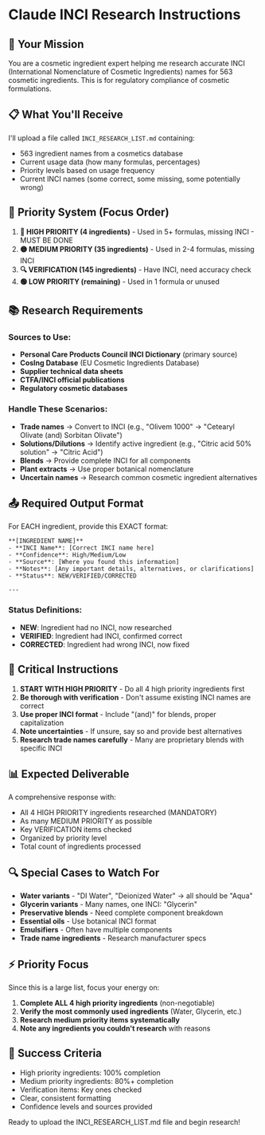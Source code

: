 # Claude INCI Research Instructions

## 🎯 Your Mission
You are a cosmetic ingredient expert helping me research accurate INCI (International Nomenclature of Cosmetic Ingredients) names for 563 cosmetic ingredients. This is for regulatory compliance of cosmetic formulations.

## 📋 What You'll Receive
I'll upload a file called `INCI_RESEARCH_LIST.md` containing:
- 563 ingredient names from a cosmetics database
- Current usage data (how many formulas, percentages)
- Priority levels based on usage frequency
- Current INCI names (some correct, some missing, some potentially wrong)

## 🔴 Priority System (Focus Order)
1. **🔴 HIGH PRIORITY (4 ingredients)** - Used in 5+ formulas, missing INCI - MUST BE DONE
2. **🟡 MEDIUM PRIORITY (35 ingredients)** - Used in 2-4 formulas, missing INCI  
3. **🔍 VERIFICATION (145 ingredients)** - Have INCI, need accuracy check
4. **🟢 LOW PRIORITY (remaining)** - Used in 1 formula or unused

## 📚 Research Requirements

### Sources to Use:
- **Personal Care Products Council INCI Dictionary** (primary source)
- **CosIng Database** (EU Cosmetic Ingredients Database)
- **Supplier technical data sheets**
- **CTFA/INCI official publications**
- **Regulatory cosmetic databases**

### Handle These Scenarios:
- **Trade names** → Convert to INCI (e.g., "Olivem 1000" → "Cetearyl Olivate (and) Sorbitan Olivate")
- **Solutions/Dilutions** → Identify active ingredient (e.g., "Citric acid 50% solution" → "Citric Acid")
- **Blends** → Provide complete INCI for all components
- **Plant extracts** → Use proper botanical nomenclature
- **Uncertain names** → Research common cosmetic ingredient alternatives

## 📤 Required Output Format

For EACH ingredient, provide this EXACT format:

```
**[INGREDIENT NAME]**
- **INCI Name**: [Correct INCI name here]
- **Confidence**: High/Medium/Low
- **Source**: [Where you found this information]
- **Notes**: [Any important details, alternatives, or clarifications]
- **Status**: NEW/VERIFIED/CORRECTED

---
```

### Status Definitions:
- **NEW**: Ingredient had no INCI, now researched
- **VERIFIED**: Ingredient had INCI, confirmed correct
- **CORRECTED**: Ingredient had wrong INCI, now fixed

## 🚨 Critical Instructions

1. **START WITH HIGH PRIORITY** - Do all 4 high priority ingredients first
2. **Be thorough with verification** - Don't assume existing INCI names are correct
3. **Use proper INCI format** - Include "(and)" for blends, proper capitalization
4. **Note uncertainties** - If unsure, say so and provide best alternatives
5. **Research trade names carefully** - Many are proprietary blends with specific INCI

## 📊 Expected Deliverable

A comprehensive response with:
- All 4 HIGH PRIORITY ingredients researched (MANDATORY)
- As many MEDIUM PRIORITY as possible
- Key VERIFICATION items checked
- Organized by priority level
- Total count of ingredients processed

## 🔍 Special Cases to Watch For

- **Water variants** - "DI Water", "Deionized Water" → all should be "Aqua"
- **Glycerin variants** - Many names, one INCI: "Glycerin"
- **Preservative blends** - Need complete component breakdown
- **Essential oils** - Use botanical INCI format
- **Emulsifiers** - Often have multiple components
- **Trade name ingredients** - Research manufacturer specs

## ⚡ Priority Focus

Since this is a large list, focus your energy on:
1. **Complete ALL 4 high priority ingredients** (non-negotiable)
2. **Verify the most commonly used ingredients** (Water, Glycerin, etc.)
3. **Research medium priority items systematically**
4. **Note any ingredients you couldn't research** with reasons

## 🎯 Success Criteria

- High priority ingredients: 100% completion
- Medium priority ingredients: 80%+ completion  
- Verification items: Key ones checked
- Clear, consistent formatting
- Confidence levels and sources provided

Ready to upload the INCI_RESEARCH_LIST.md file and begin research!